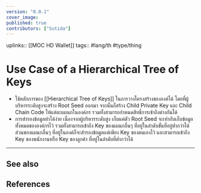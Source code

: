 ```yaml
---
version: "0.0.1"
cover_image:
published: true
contributors: ["Sutida"]
---
```

uplinks:: [[MOC HD Wallet]]
tags:: #lang/th #type/thing

# Use Case of a Hierarchical Tree of Keys
- ใช้หลักการของ [[Hierarchical Tree of Keys]] ในการวางโครงสร้างขององค์ได้ โดยที่ผู้บริหารระดับสูงจะสร้าง Root Seed ออกมา จากนั้นก็สร้าง Child Private Key และ Child Chain Code ให้แต่ละแผนกในองค์กร รวมทั้งสามารถกำหนดสิทธิ์การเข้าถึงต่างกันได้
- การสำรองข้อมูลทำได้ง่าย เนื่องจากผู้บริหารระดับสูง เก็บแค่ตัว Root Seed จะเท่ากับเก็บข้อมูลทั้งหมดขององค์กรไว้ รวมทั้งสามารถเข้าถึง Key ของแผนกอื่นๆ ที่อยู่ในลำดับขั้นที่อยู่ต่ำกว่าได้  ส่วนของแผนกอื่นๆ ที่อยู่ในองค์ก็จะสำรองข้อมูลเเค่เพียง Key ของตนเองไว้ และสามารถเข้าถึง Key ของพนักงานหรือ Key ของลูกค้า ที่อยู่ในลำดับที่ต่ำกว่าได้ 

---
## See also

## References